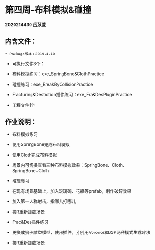 # 第四周-布料模拟&碰撞

#### 2020214430 岳苡萱

## 内含文件：

    * Package版本：2019.4.10
  
 * 可执行文件3个：
 
  * 布料模拟练习：exe_SpringBone&ClothPractice
  
  * 碰撞练习：exe_BreakByCollisionPractice
  
  * Fracturing&Destrction插件练习：exe_Fra&DesPluginPractice
 
 * 工程文件1个
  
## 作业说明：

 * 布料模拟练习
 
  * 使用SpringBone完成布料模拟
  
  * 使用Cloth完成布料模拟
  
  * 场景内可切换查看三种布料模拟效果：SpringBone、Cloth、SpringBone+Cloth
  
 * 碰撞练习
 
  * 在现有场景基础上，加入玻璃碗、花瓶等prefab，制作破碎效果
  
  * 加入第一人称射击，指哪儿打哪儿
  
  * 按R重新加载场景
  
 * Frac&Des插件练习
 
  * 更换成狮子雕塑模型，使用插件，分别用Voronoi和BSP两种模式生成碎块
  
  * 按R重新加载场景
